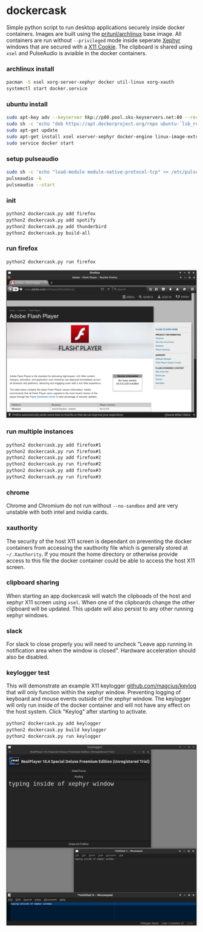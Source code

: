 # dockercask

Simple python script to run desktop applications securely inside docker containers. Images are built using the [pritunl/archlinux](https://hub.docker.com/r/pritunl/archlinux/) base image. All containers are run without `--privileged` mode inside seperate [Xephyr](https://en.wikipedia.org/wiki/Xephyr) windows that are secured with a [X11 Cookie](https://en.wikipedia.org/wiki/X_Window_authorization). The clipboard is shared using `xsel` and PulseAudio is aviaible in the docker containers.

### archlinux install

```bash
pacman -S xsel xorg-server-xephyr docker util-linux xorg-xauth
systemctl start docker.service
```

### ubuntu install

```bash
sudo apt-key adv --keyserver hkp://p80.pool.sks-keyservers.net:80 --recv-keys 58118E89F3A912897C070ADBF76221572C52609D
sudo sh -c 'echo "deb https://apt.dockerproject.org/repo ubuntu-`lsb_release -c -s` main" > /etc/apt/sources.list.d/docker.list'
sudo apt-get update
sudo apt-get install xsel xserver-xephyr docker-engine linux-image-extra-virtual
sudo service docker start
```

### setup pulseaudio

```bash
sudo sh -c 'echo "load-module module-native-protocol-tcp" >> /etc/pulse/default.pa'
pulseaudio -k
pulseaudio --start
```

### init

```bash
python2 dockercask.py add firefox
python2 dockercask.py add spotify
python2 dockercask.py add thunderbird
python2 dockercask.py build-all
```

### run firefox

```bash
python2 dockercask.py run firefox
```

![firefox](screenshots/firefox.png)

### run multiple instances

```bash
python2 dockercask.py add firefox#1
python2 dockercask.py run firefox#1
python2 dockercask.py add firefox#2
python2 dockercask.py run firefox#2
python2 dockercask.py add firefox#3
python2 dockercask.py run firefox#3
```

### chrome

Chrome and Chromium do not run without `--no-sandbox` and are very unstable
with both intel and nvidia cards.

### xauthority

The security of the host X11 screen is dependant on preventing the docker containers from accessing the xauthority file which is generally stored at `~/.Xauthority`. If you mount the home directory or otherwise provide access to this file the docker container could be able to access the host X11 screen.

### clipboard sharing

When starting an app dockercask will watch the clipboads of the host and
xephyr X11 screen using `xsel`. When one of the clipboards change the other
clipboard will be updated. This update will also persist to any other running
xephyr windows.

### slack

For slack to close properly you will need to uncheck "Leave app running in
notification area when the window is closed". Hardware acceleration should
also be disabled.

### keylogger test

This will demonstrate an example X11 keylogger
[github.com/magcius/keylog](https://github.com/magcius/keylog) that will only
function within the xephyr window. Preventing logging of keyboard and mouse
events outside of the xephyr window. The keylogger will only run inside of
the docker container and will not have any effect on the host system. Click
"Keylog" after starting to activate.

```bash
python2 dockercask.py add keylogger
python2 dockercask.py build keylogger
python2 dockercask.py run keylogger
```

![keylogger](screenshots/keylogger.png)
